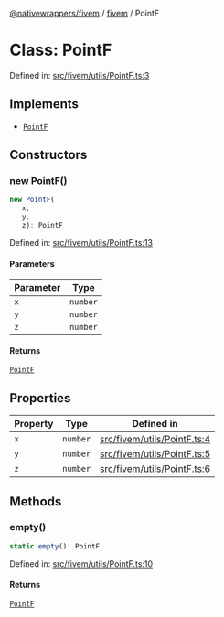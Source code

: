 [@nativewrappers/fivem](../../README.md) / [fivem](../README.md) / PointF

# Class: PointF

Defined in: [src/fivem/utils/PointF.ts:3](https://github.com/nativewrappers/nativewrappers/blob/ef9379993d0b7126700360ea0bc0e228bd354e81/src/fivem/utils/PointF.ts#L3)

## Implements

- [`PointF`](PointF.md)

## Constructors

### new PointF()

```ts
new PointF(
   x, 
   y, 
   z): PointF
```

Defined in: [src/fivem/utils/PointF.ts:13](https://github.com/nativewrappers/nativewrappers/blob/ef9379993d0b7126700360ea0bc0e228bd354e81/src/fivem/utils/PointF.ts#L13)

#### Parameters

| Parameter | Type |
| ------ | ------ |
| `x` | `number` |
| `y` | `number` |
| `z` | `number` |

#### Returns

[`PointF`](PointF.md)

## Properties

| Property | Type | Defined in |
| ------ | ------ | ------ |
| <a id="x-1"></a> `x` | `number` | [src/fivem/utils/PointF.ts:4](https://github.com/nativewrappers/nativewrappers/blob/ef9379993d0b7126700360ea0bc0e228bd354e81/src/fivem/utils/PointF.ts#L4) |
| <a id="y-1"></a> `y` | `number` | [src/fivem/utils/PointF.ts:5](https://github.com/nativewrappers/nativewrappers/blob/ef9379993d0b7126700360ea0bc0e228bd354e81/src/fivem/utils/PointF.ts#L5) |
| <a id="z-1"></a> `z` | `number` | [src/fivem/utils/PointF.ts:6](https://github.com/nativewrappers/nativewrappers/blob/ef9379993d0b7126700360ea0bc0e228bd354e81/src/fivem/utils/PointF.ts#L6) |

## Methods

### empty()

```ts
static empty(): PointF
```

Defined in: [src/fivem/utils/PointF.ts:10](https://github.com/nativewrappers/nativewrappers/blob/ef9379993d0b7126700360ea0bc0e228bd354e81/src/fivem/utils/PointF.ts#L10)

#### Returns

[`PointF`](PointF.md)
